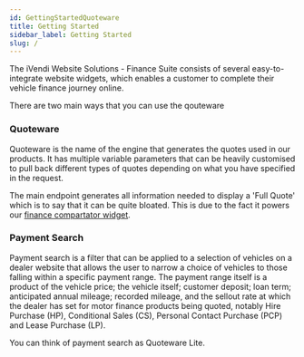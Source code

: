 ```yaml
---
id: GettingStartedQuoteware
title: Getting Started
sidebar_label: Getting Started
slug: /
---
```

The iVendi Website Solutions - Finance Suite consists of several easy-to-integrate website widgets, which enables a customer to complete their vehicle finance journey online.

There are two main ways that you can use the qouteware
### Quoteware
Quoteware is the name of the engine that generates the quotes used in our products. It has multiple variable parameters that can be heavily customised to pull back different types of quotes depending on what you have specified in the request. 

The main endpoint generates all information needed to display a 'Full Quote' which is to say that it can be quite bloated. This is due to the fact it powers our [finance compartator widget](Widget).

### Payment Search
Payment search is a filter that can be applied to a selection of vehicles on a dealer website that allows the
user to narrow a choice of vehicles to those falling within a specific payment range.
The payment range itself is a product of the vehicle price; the vehicle itself; customer deposit; loan term;
anticipated annual mileage; recorded mileage, and the sellout rate at which the dealer has set for motor
finance products being quoted, notably Hire Purchase (HP), Conditional Sales (CS), Personal Contact
Purchase (PCP) and Lease Purchase (LP).

You can think of payment search as Quoteware Lite.